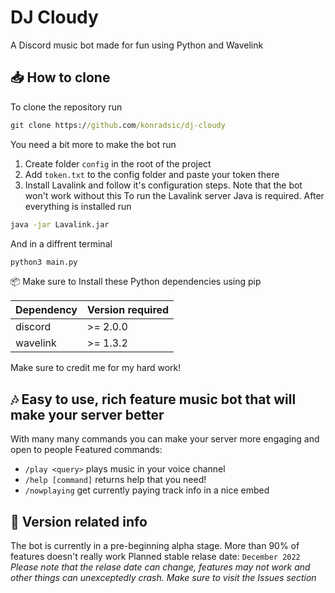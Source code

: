 # DJ Cloudy 
A Discord music bot made for fun using Python and Wavelink
## 📥 How to clone
To clone the repository run
```cmd
git clone https://github.com/konradsic/dj-cloudy
```
You need a bit more to make the bot run
1. Create folder `config` in the root of the project
2. Add `token.txt` to the config folder and paste your token there
3. Install Lavalink and follow it's configuration steps. Note that the bot won't work without this
To run the Lavalink server Java is required. After everything is installed run
```cmd
java -jar Lavalink.jar
```
And in a diffrent terminal
```cmd
python3 main.py
```
📦 Make sure to Install these Python dependencies using pip

| Dependency | Version required|
|------------|-----------------|
|discord     | >= 2.0.0        |
|wavelink    | >= 1.3.2        |

Make sure to credit me for my hard work!

## 🎶 Easy to use, rich feature music bot that will make your server better
With many many commands you can make your server more engaging and open to people
Featured commands:
* `/play <query>` plays music in your voice channel
* `/help [command]` returns help that you need!
* `/nowplaying` get currently paying track info in a nice embed

## 📝 Version related info
The bot is currently in a pre-beginning alpha stage. More than 90% of features doesn't really work
Planned stable relase date: `December 2022`
*Please note that the relase date can change, features may not work and other things can unexceptedly crash. Make sure to visit the Issues section*
